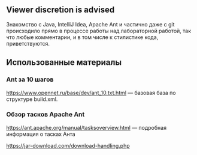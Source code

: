 ## Viewer discretion is advised

Знакомство с Java, IntelliJ Idea, Apache Ant и частично даже с git происходило прямо в процессе работы над лабораторной работой, так что любые комментарии, и в том числе к стилистике кода, приветствуются.

## Использованные материалы 

### Ant за 10 шагов
https://www.opennet.ru/base/dev/ant_10.txt.html — базовая база по структуре build.xml. 

### Обзор тасков Apache Ant
https://ant.apache.org/manual/tasksoverview.html — подробная информация о тасках Анта

https://jar-download.com/download-handling.php

